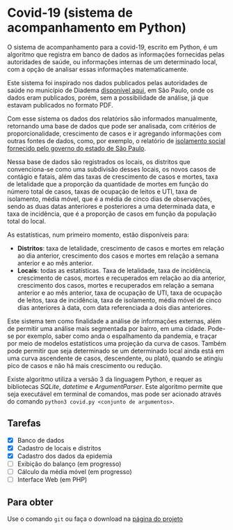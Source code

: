 # Covid-19 (sistema de acompanhamento em Python)
O sistema de acompanhamento para a covid-19, escrito em Python, é um algoritmo que registra em banco de dados as informações fornecidas pelas autoridades de saúde, ou informações internas de um determinado local, com a opção de analisar essas informações matematicamente.

Este sistema foi inspirado nos dados publicados pelas autoridades de saúde no município de Diadema [disponível aqui](http://www.diadema.sp.gov.br/ss-informacoes-em-saude/25304-boletins), em São Paulo, onde os dados eram publicados, porém, sem a possibilidade de análise, já que estavam publicados no formato PDF.

Com esse sistema os dados dos relatórios são informados manualmente, retornando uma base de dados que pode ser analisada, com critérios de proporcionalidade, crescimento de casos e ir agregando informações com outras fontes de dados, como, por exemplo, o relatório de [isolamento social fornecido pelo governo do estado de São Paulo](https://www.saopaulo.sp.gov.br/coronavirus/isolamento/).

Nessa base de dados são registrados os locais, os distritos que convenciona-se como uma subdivisão desses locais, os novos casos de contágio e fatais, além das taxas de crescimento de casos e mortes, taxa de letalidade que a proporção da quantidade de mortes em função do número total de casos, taxas de ocupação de leitos e UTI, taxa de isolamento, média móvel, que é a média de cinco dias de observações, sendo as duas datas anteriores e posteriores a uma determinada data, e taxa de incidência, que é a proporção de casos em função da população total do local.

As estatísticas, num primeiro momento, estão disponíveis para:

- **Distritos**: taxa de letalidade, crescimento de casos e mortes em relação ao dia anterior, crescimento dos casos e mortes em relação a semana anterior e ao mês anterior.
- **Locais**: todas as estatísticas. Taxa de letalidade, taxa de incidência, crescimento de casos, mortes e recuperados em relação ao dia anterior, crescimento dos casos, mortes e recuperados em relação a semana anterior e ao mês anterior, taxa de ocupação de UTI, taxa de ocupação de leitos, taxa de incidência, taxa de isolamento, média móvel de cinco dias anteriores à data, com data referenciada a dois dias anteriores.

Este sistema tem como finalidade a análise de informações externas, além de permitir uma análise mais segmentada por bairro, em uma cidade. Pode-se por exemplo, saber como anda o espalhamento da pandemia, e traçar por meio de modelos estatísticos uma projeção da curva de casos. Também pode permitir que seja determinado se um determinado local ainda está em uma curva ascendente de casos, descendente, ou platô, quando se atingiu pico de casos e não há mais crescimento ou redução.

Existe algoritmo utiliza a versão 3 da linguagem Python, e requer as bibliotecas _SQLite_, _datetime_ e _ArgumentParser_. Este algoritmo permite que seja executável em terminal de comandos, mas pode ser acionado através do comando `python3 covid.py <conjunto de argumentos>`.

## Tarefas

- [x] Banco de dados
- [x] Cadastro de locais e distritos
- [x] Cadastro dos dados da epidemia
- [ ] Exibição do balanço (em progresso)
- [ ] Cálculo da média móvel (em progresso)
- [ ] Interface Web (em PHP)

## Para obter 

Use o comando `git` ou faça o download na [página do projeto](https://github.com/kazzttor/covid19-python)
